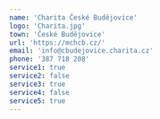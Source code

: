 ```yaml
---
name: 'Charita České Budějovice'
logo: 'Charita.jpg'
town: 'České Budějovice'
url: 'https://mchcb.cz/'
email: 'info@cbudejovice.charita.cz'
phone: '387 718 208'
service1: true
service2: false
service3: true
service4: false
service5: true
---
```

